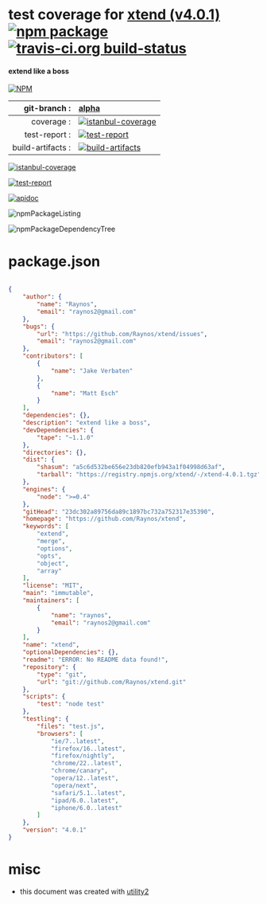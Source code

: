 # test coverage for  [xtend (v4.0.1)](https://github.com/Raynos/xtend)  [![npm package](https://img.shields.io/npm/v/npmtest-xtend.svg?style=flat-square)](https://www.npmjs.org/package/npmtest-xtend) [![travis-ci.org build-status](https://api.travis-ci.org/npmtest/node-npmtest-xtend.svg)](https://travis-ci.org/npmtest/node-npmtest-xtend)
#### extend like a boss

[![NPM](https://nodei.co/npm/xtend.png?downloads=true)](https://www.npmjs.com/package/xtend)

| git-branch : | [alpha](https://github.com/npmtest/node-npmtest-xtend/tree/alpha)|
|--:|:--|
| coverage : | [![istanbul-coverage](https://npmtest.github.io/node-npmtest-xtend/build/coverage.badge.svg)](https://npmtest.github.io/node-npmtest-xtend/build/coverage.html/index.html)|
| test-report : | [![test-report](https://npmtest.github.io/node-npmtest-xtend/build/test-report.badge.svg)](https://npmtest.github.io/node-npmtest-xtend/build/test-report.html)|
| build-artifacts : | [![build-artifacts](https://npmtest.github.io/node-npmtest-xtend/glyphicons_144_folder_open.png)](https://github.com/npmtest/node-npmtest-xtend/tree/gh-pages/build)|

[![istanbul-coverage](https://npmtest.github.io/node-npmtest-xtend/build/screenCapture.buildCustomOrg.browser.coverage.html.png)](https://npmtest.github.io/node-npmtest-xtend/build/coverage.html/index.html)

[![test-report](https://npmtest.github.io/node-npmtest-xtend/build/screenCapture.buildCustomOrg.browser.%252Fhome%252Ftravis%252Fbuild%252Fnpmtest%252Fnode-npmtest-xtend%252Ftmp%252Fbuild%252Ftest-report.html.png)](https://npmtest.github.io/node-npmtest-xtend/build/test-report.html)

[![apidoc](https://npmdoc.github.io/node-npmdoc-xtend/build/screenCapture.buildApidoc.browser.%252Fhome%252Ftravis%252Fbuild%252Fnpmdoc%252Fnode-npmdoc-xtend%252Ftmp%252Fbuild%252Fapidoc.html.png)](https://npmdoc.github.io/node-npmdoc-xtend/build/apidoc.html)

![npmPackageListing](https://npmtest.github.io/node-npmtest-xtend/build/screenCapture.npmPackageListing.svg)

![npmPackageDependencyTree](https://npmtest.github.io/node-npmtest-xtend/build/screenCapture.npmPackageDependencyTree.svg)



# package.json

```json

{
    "author": {
        "name": "Raynos",
        "email": "raynos2@gmail.com"
    },
    "bugs": {
        "url": "https://github.com/Raynos/xtend/issues",
        "email": "raynos2@gmail.com"
    },
    "contributors": [
        {
            "name": "Jake Verbaten"
        },
        {
            "name": "Matt Esch"
        }
    ],
    "dependencies": {},
    "description": "extend like a boss",
    "devDependencies": {
        "tape": "~1.1.0"
    },
    "directories": {},
    "dist": {
        "shasum": "a5c6d532be656e23db820efb943a1f04998d63af",
        "tarball": "https://registry.npmjs.org/xtend/-/xtend-4.0.1.tgz"
    },
    "engines": {
        "node": ">=0.4"
    },
    "gitHead": "23dc302a89756da89c1897bc732a752317e35390",
    "homepage": "https://github.com/Raynos/xtend",
    "keywords": [
        "extend",
        "merge",
        "options",
        "opts",
        "object",
        "array"
    ],
    "license": "MIT",
    "main": "immutable",
    "maintainers": [
        {
            "name": "raynos",
            "email": "raynos2@gmail.com"
        }
    ],
    "name": "xtend",
    "optionalDependencies": {},
    "readme": "ERROR: No README data found!",
    "repository": {
        "type": "git",
        "url": "git://github.com/Raynos/xtend.git"
    },
    "scripts": {
        "test": "node test"
    },
    "testling": {
        "files": "test.js",
        "browsers": [
            "ie/7..latest",
            "firefox/16..latest",
            "firefox/nightly",
            "chrome/22..latest",
            "chrome/canary",
            "opera/12..latest",
            "opera/next",
            "safari/5.1..latest",
            "ipad/6.0..latest",
            "iphone/6.0..latest"
        ]
    },
    "version": "4.0.1"
}
```



# misc
- this document was created with [utility2](https://github.com/kaizhu256/node-utility2)
